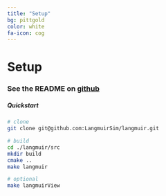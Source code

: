 ```yaml
---
title: "Setup"
bg: pittgold
color: white
fa-icon: cog
---
```


# Setup

### See the README on [github](https://github.com/LangmuirSim/langmuir)

##### Quickstart
```bash
# clone
git clone git@github.com:LangmuirSim/langmuir.git

# build
cd ./langmuir/src
mkdir build
cmake ..
make langmuir

# optional
make langmuirView
```
